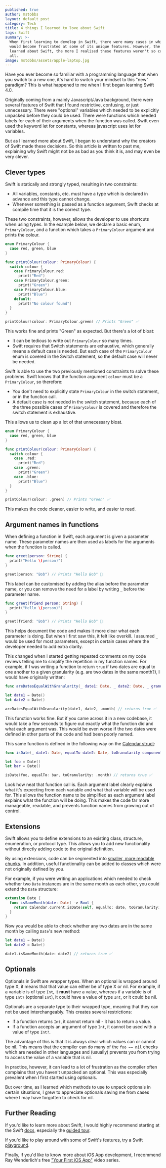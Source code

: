 ```yaml
---
published: true
author: mstobbs
layout: default_post
category: Tech
title: 4 things I learned to love about Swift
tags: Swift
summary: >-
  When first learning to develop in Swift, there were many cases in which I
  would become frustrated at some of its unique features. However, the more I
  learned about Swift, the more I realised these features weren't so crazy after
  all.
image: mstobbs/assets/apple-laptop.jpg
---
```

Have you ever become so familiar with a programming language that when you switch to a new one, it's hard to switch your mindset to this "new" paradigm? This is what happened to me when I first began learning Swift 4.0.

Originally coming from a mainly Javascript/Java background, there were several features of Swift that I found restrictive, confusing, or just unnecessary. There were "optional" variables which needed to be explicitly unpacked before they could be used. There were functions which needed labels for each of their arguments when the function was called. Swift even used the keyword let for constants, whereas javascript uses let for variables.

But as I learned more about Swift, I began to understand why the creators of Swift made these decisions. So this article is written to past me, explaining why Swift might not be as bad as you think it is, and may even be very clever.

## Clever types

Swift is statically and strongly typed, resulting in two constraints:

-	All variables, constants, etc. must have a type which is declared in advance and this type cannot change.
-	Whenever something is passed as a function argument, Swift checks at compile time that it is the correct type.

These two constraints, however, allows the developer to use shortcuts when using types. In the example below, we declare a basic enum, `PrimaryColour`, and a function which takes a `PrimaryColour` argument and prints the colour.

~~~swift
enum PrimaryColour {
  case red, green, blue
}

func printColour(colour: PrimaryColour) {
  switch colour {
    case PrimaryColour.red:
      print("Red")
    case PrimaryColour.green:
      print("Green")
    case PrimaryColour.blue:
      print("Blue")
    default:
      print("No colour found")
  }
}

printColour(colour: PrimaryColour.green) // Prints "Green" ✅
~~~

This works fine and prints "Green" as expected. But there's a lot of bloat:

-	It can be tedious to write out `PrimaryColour` so many times. 
-	Swift requires that Switch statements are exhaustive, which generally means a default case is needed. But each case of the `PrimaryColour` enum is covered in the Switch statement, so the default case will never be needed.

Swift is able to use the two previously mentioned constraints to solve these problems. Swift knows that the function argument `colour` must be a `PrimaryColour`, so therefore:

-	You don't need to explicitly state `PrimaryColour` in the switch statement, or in the function call.
-	A default case is not needed in the switch statement, because each of the three possible cases of `PrimaryColour` is covered and therefore the switch statement is exhaustive.

This allows us to clean up a lot of that unnecessary bloat.

~~~swift
enum PrimaryColour {
  case red, green, blue
}

func printColour(colour: PrimaryColour) {
  switch colour {
    case .red:
      print("Red")
    case .green:
      print("Green")
    case .blue:
      print("Blue")
  }
}

printColour(colour: .green) // Prints "Green" ✅
~~~

This makes the code cleaner, easier to write, and easier to read.

## Argument names in functions

When defining a function in Swift, each argument is given a parameter name. These parameter names are then used as labels for the arguments when the function is called.

~~~swift
func greet(person: String) {
  print("Hello \(person)")
}

greet(person: "Bob") // Prints "Hello Bob" 👋
~~~

This label can be customised by adding the alias before the parameter name, or you can remove the need for a label by writing `_` before the parameter name.

~~~swift
func greet(friend person: String) {
  print("Hello \(person)")
}

greet(friend: "Bob") // Prints "Hello Bob" 👋
~~~

This helps document the code and makes it more clear what each parameter is doing. But when I first saw this, it felt like overkill. I assumed `_` would be used for most parameters, except in certain cases where the developer needed to add extra clarity.

This changed when I started getting repeated comments on my code reviews telling me to simplify the repetition in my function names. For example, if I was writing a function to return `true` if two dates are equal to one another to a given granularity (e.g. are two dates in the same month?), I would have originally written:

~~~swift
func areDatesEqualWithGranularity(_ date1: Date, _ date2: Date, _ granularity: Calendar.Component) -> Bool { ... }

let date1 = Date()
let date2 = Date()

areDatesEqualWithGranularity(date1, date2, .month) // returns true ✅
~~~

This function works fine. But if you came across it in a new codebase, it would take a few seconds to figure out exactly what the function did and what each argument was. This would be even worse if the two dates were defined in other parts of the code and had been poorly named.

This same function is defined in the following way on the [Calendar struct](https://developer.apple.com/documentation/foundation/calendar/2292870-isdate):

~~~swift
func isDate(_ date1: Date, equalTo date2: Date, toGranularity component: Calendar.Component) -> Bool { ... }

let foo = Date()
let bar = Date()

isDate(foo, equalTo: bar, toGranularity: .month) // returns true ✅
~~~

Look how neat that function call is. Each argument label clearly explains what it's expecting from each variable and what that variable will be used for. This allows the function name to be simplified as each argument label explains what the function will be doing. This makes the code far more manageable, readable, and prevents function names from growing out of control.

## Extensions

Swift allows you to define extensions to an existing class, structure, enumeration, or protocol type. This allows you to add new functionality without directly adding code to the original definition. 

By using extensions, code can be segmented into [smaller, more readable chunks](https://cocoacasts.com/four-clever-uses-of-swift-extensions). In addition, useful functionality can be added to classes which were not originally defined by you.

For example, if you were writing an applications which needed to check whether two `Date` instances are in the same month as each other, you could extend the `Date` structure:

~~~swift
extension Date {
  func isSameMonth(date: Date) -> Bool {
    return Calendar.current.isDate(self, equalTo: date, toGranularity: .month)
  }
}
~~~

Now you would be able to check whether any two dates are in the same month by calling `Date`'s new method:

~~~swift
let date1 = Date()
let date2 = Date()

date1.isSameMonth(date: date2) // returns true ✅
~~~

## Optionals

Optionals in Swift are wrapper types. When an optional is wrapped around type X, it means that that value can either be of type X or nil. For example, if a variable is of type `Int`, it __must__ have a value, whereas if a variable is of type `Int?` (optional `Int`), it could have a value of type `Int`, or it could be nil.

Optionals are a separate type to their wrapped type, meaning that they can not be used interchangeably. This creates several restrictions:

-	If a function returns `Int`, it cannot return nil - it has to return a value. 
-	If a function accepts an argument of type `Int`, it cannot be used with a value of type `Int?`.

The advantage of this is that it is always clear which values can or cannot be nil. This means that the compiler can do many of the `foo == nil` checks which are needed in other languages and (usually) prevents you from trying to access the value of a variable that is nil. 

In practice, however, it can lead to a lot of frustration as the compiler often complains that you haven't unpacked an optional. This was especially prevalent when I first started using optionals.

But over time, as I learned which methods to use to unpack optionals in certain situations, I grew to appreciate optionals saving me from cases where I may have forgotten to check for nil. 

## Further Reading

If you'd like to learn more about Swift, I would highly recommend starting at the Swift [docs](https://swift.org/documentation/), especially the [guided tour](https://docs.swift.org/swift-book/GuidedTour/GuidedTour.html).

If you'd like to play around with some of Swift's features, try a Swift [playground](http://online.swiftplayground.run/).

Finally, if you'd like to know more about iOS App development, I recommend Ray Wenderlich's free ["Your First iOS App"](https://www.raywenderlich.com/5993-your-first-ios-app) video series.

